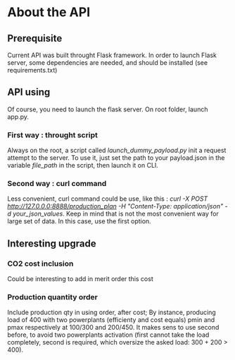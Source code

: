 
# About the API

## Prerequisite

Current API was built throught Flask framework. In order to launch Flask server, some dependencies
are needed, and should be installed (see requirements.txt)

## API using

Of course, you need to launch the flask server. On root folder, launch app.py.

### First way : throught script

Always on the root, a script called *launch_dummy_payload.py* init a request attempt to the server. To use it,
just set the path to your payload.json in the variable *file_path* in the script, then launch it on CLI.

### Second way : curl command

Less convenient, curl command could be use, like this : *curl -X POST http://127.0.0.0:8888/production_plan -H "Content-Type: application/json" -d your_json_values*. Keep in mind that is not the most convenient way for large set of data. In this case, use the first option.

## Interesting upgrade

### CO2 cost inclusion

Could be interesting to add in merit order this cost

### Production quantity order

Include production qty in using order, after cost;
By instance, producing load of 400 with two powerplants (efficienty and cost equals) pmin and pmax respectively at 100/300 and 200/450.
It makes sens to use second before, to avoid two powerplants activation (first cannot take the load completely, second is required,
which oversize the asked load: 300 + 200 > 400).
